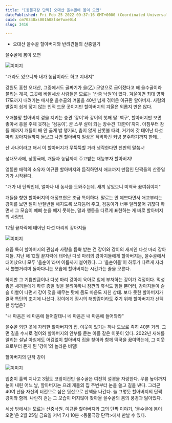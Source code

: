 ```yaml
---
title: "[동물극장 단짝] 오대산 을수골에 봄이 오면"
datePublished: Fri Feb 25 2022 09:37:16 GMT+0000 (Coordinated Universal Time)
cuid: cm70348xs001h08l4e7wxe0i4
slug: 3416

---
```



- 오대산 을수골 할아버지와 반려견들의 산중일기

을수골에 봄이 오면

![이미지](https://cdn.hashnode.com/res/hashnode/image/upload/v1739254317405/daf629be-a6a8-4ee3-bd74-db35ef84f311.jpeg)

"개라도 있으니까 내가 농담이라도 하고 지내지"

강원도 홍천 오대산, 그중에서도 골짜기가 을(乙) 모양으로 굽이졌다고 해 을수골이라 불리는 계곡, 그곳에 바깥세상 사람들은 모르는 '산중 낙원'이 있다. 겨울이면 최대 영하 17도까지 내려가는 매서운 을수골의 겨울을 40년 넘게 겪어온 이규환 할아버지. 사람의 발길이 쉽게 닿지 않는 인적 드문 곳이지만 할아버지의 겨울은 외롭지 만은 않다.

오매불망 할아버지 곁을 지키는 충견 '강이'와 강이의 첫째 딸 '백구', 할아버지만 보면 좋아서 흥을 주체 못하는 '검둥이', 곧 스무 살이 되는 장수견 '대한이'까지. 아침부터 잠들 때까지 개들이 배 안 곯게 밥 챙기랴, 춥지 않게 난롯불 때랴, 거기에 갓 태어난 다섯 마리 강아지들까지 돌보고 나면 할아버지 일상은 적막하긴 커녕 분주하기까지 한데...

산 사나이라고 해서 이 할아버지가 무뚝뚝할 거라 생각한다면 천만의 말씀~!

성대모사에, 상황극에, 개들과 농담까지 주고받는 재능부자 할아버지!

엉뚱한 매력의 소유자 이규환 할아버지와 듬직하면서 애교까지 만점인 단짝들의 산중일기가 시작된다.

"개가 내 단짝인데, 얼마나 내 농사를 도와주는데. 새끼 낳았으니 미역국 끓여줘야지"

개들을 향한 할아버지의 애정표현은 조금 특이하다. 말로는 안 예쁘다면서 애교부리는 강이를 보면 털이 반질반질 해지도록 쓰다듬어 주고, 검둥이가 너무 달라붙어 귀찮다 하면서 그 모습이 예뻐 눈을 떼지 못하는, 말과 행동을 다르게 표현하는 게 바로 할아버지의 사랑법.

12월 끝자락에 태어난 다섯 마리의 강아지들

![이미지](https://cdn.hashnode.com/res/hashnode/image/upload/v1739254319575/71939078-02b2-4acf-820f-ac72e5c271ed.jpeg)

요즘 특히 할아버지의 관심과 사랑을 듬뿍 받는 건 강이와 강이의 새끼인 다섯 마리 강아지들. 지난 해 12월 끝자락에 태어난 다섯 마리의 강아지들에게 할아버지는, 을수골에서 태어났으니 모두 '을순이'라며 이름까지 붙여줬다. 그 '을순이들'이 하루가 다르게 자라서 뽈뽈거리며 돌아다니는 모습에 할아버지는 시간가는 줄을 모른다.

하지만 그 기쁨만큼이나 다섯 마리 강아지 육아로 힘에 부쳐하는 강이가 걱정이다. 먹성 좋은 새끼들에게 하루 종일 젖을 물려야하니 잠깐의 휴식도 힘들 뿐더러, 강아지들이 슬슬 이빨이 나면서 강이 젖을 깨무는 탓에 몸도 마음도 지친 상태. 보다 못한 할아버지가 결국 특단의 조치에 나섰다. 강이에게 잠시의 해방감이라도 주기 위해 할아버지가 선택한 방법은?

"내 마음은 네 마음에 들어갈테니 네 마음은 내 마음에 들어와라"

을수골 외딴 곳에 자리한 할아버지의 집. 이웃이 있기는 하나 도보로 족히 40분 거리. 그 먼 길을 수시로 걸어와 할아버지의 안부를 묻는 아들 같은 이웃이 있다. 2022년 새해를 알리는 설날 아침에도 어김없이 할아버지 집을 찾아와 함께 떡국을 끓여먹는데, 그 이웃으로부터 듣게 된 '강이'의 놀라운 비밀!

할아버지의 단작 강이

![이미지](https://cdn.hashnode.com/res/hashnode/image/upload/v1739254321995/2705f707-128d-40ed-b64c-c8c6ef27e4ee.jpeg)

입춘이 훌쩍 지나고 3월도 코앞이건만 을수골은 여전히 설경을 자랑한다. 무릎 높이까지 눈이 내린 어느 날, 할아버지는 으레 개들의 집 주변부터 눈을 쓸고 길을 낸다. 그리곤 40여 년을 자신의 터전으로 삼은 뒷산으로 산책을 나간다. 늘 그렇듯 할아버지의 단짝 강이와 함께. 나란히 걷는 그 모습이 머지않아 찾아올 을수골의 봄의 풍경과 닮아있다.

세상 밖에서는 모르는 산중낙원. 이규환 할아버지와 그의 단짝 이야기, '을수골에 봄이 오면'은 2월 25일 금요일 저녁 7시 10분 <동물극장 단짝>에서 만날 수 있다.